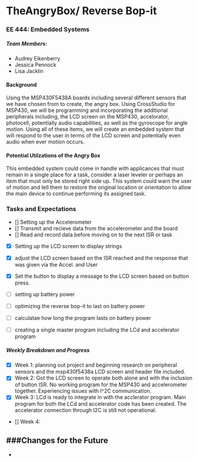# TheAngryBox/ Reverse Bop-it
### EE 444: Embedded Systems

##### Team Members: 
- Audrey Eikenberry
- Jessica Pennock
- Lisa Jacklin

#### Background
Using the MSP430F5438A boards including several different sensors that we have chosen from to create, the angry box. Using CrossStudio for MSP430, we will be programming and incorporating the additional peripherals including, the LCD screen on the MSP430, accelorator, photocell, potentially audio capabilities, as well as the gyroscope for angle motion. Using all of these items, we will create an embedded system that will respond to the user in terms of the LCD screen and potentially even audio when ever motion occurs.

#### Potential Utilzations of the Angry Box
This embedded system could come in handle with applicances that must remain in a single place for a task, consider a laser leveler or perhaps an item that must only be stored right side up. This system could warn the user of motion and tell them to restore the original location or orientation to allow the main device to continue performing its assigned task.


### Tasks and Expectations
- [] Setting up the Accelerometer 
- [] Transmit and recieve data from the accelerometer and the board
- [] Read and record data before moving on to the next ISR or task
- [x] Setting up the LCD screen to display strings
- [x] adjust the LCD screen based on the ISR reached and the response that was given via the Accel. and User
- [x] Set the button to display a message to the LCD screen based on button press.
- [ ] setting up battery power
- [ ] optimizing the reverse bop-it to last on battery power
- [ ] calculatae how long the program lasts on battery power
- [ ] creating a single master program including the LCd and accelerator program


##### Weekly Breakdown and Progress
 - [x] Week 1: planning out project and beginning research on peripheral sensors and the msp430f5438a LCD screen and header file included.
 - [x] Week 2: Got the LCD screen to operate both alone and with the inclusion of button ISR. No working program for the MSP430 and accelerometer together. Experiencing issues with I^2C communication.
 - [x] Week 3: LCd is ready to integrate in with the acclerator program. Main program for both the LCd and accelerator code has been created. The accelerator connection through I2C is still not operational.
 - [] Week 4:

###Changes for the Future
- 
- 
